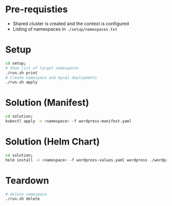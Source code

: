 # Pre-requisties
- Shared cluster is created and the context is configured
- Listing of namespaces in `./setup/namespaces.txt`

# Setup
```bash
cd setup;
# Show list of target namespaces
./run.sh print
# Create namespace and mysql deployments
./run.sh apply
```

# Solution (Manifest)
```bash
cd solution;
kubectl apply -n <namespace> -f wordpress-manifest.yaml
```

# Solution (Helm Chart)
```bash
cd solution;
helm install -n <namespace> -f wordpress-values.yaml wordpress ./wordpress-chart/
```

# Teardown
```bash
# delete namespace
./run.sh delete
```
